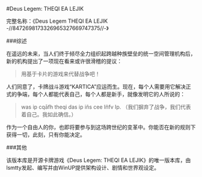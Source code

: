﻿#Deus Legem: THEQI EA LEJIK 

完整名称：《Deus Legem THEQI EA LEJIK -//8472698173326965327669747375//-》

###综述

在遥远的未来，当人们终于倾尽全力组织起跨越种族壁垒的统一空间管理机构后，新的机构提出了一项现在看来或许很滑稽的提议：

> 用基于卡片的游戏来代替战争吧！

人们同意了，卡牌战斗游戏“KARTICA”应运而生。现在，每个人需要用它解决正式的争端，每个人都能代表自己，每个人都是新手，就像发明它的人所说的：

> was ip cqāfh theqi das ip iñs cee Iñfv Ip. （我们摒弃了战争，我们代表着自己。我如此确信。）

作为一个自由人的你，也即将要参与到这场跨世纪的变革中。你能否在新的规则下获得一切，此刻，只有你能决定。

###其他

该版本库是开源卡牌游戏《Deus Legem: THEQI EA LEJIK》的唯一版本库，由lsmtty发起、编写并由WinUP提供架构设计、剧情和世界观设定。